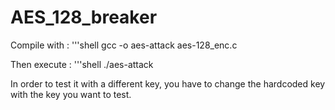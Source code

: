 # AES_128_breaker


Compile with :
'''shell
    gcc -o aes-attack aes-128_enc.c
    
Then execute :
'''shell
    ./aes-attack
    
In order to test it with a different key, you have to change the hardcoded key with the key you want to test.
